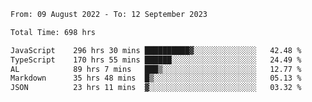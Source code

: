 
<!--START_SECTION:waka-->

```txt
From: 09 August 2022 - To: 12 September 2023

Total Time: 698 hrs

JavaScript    296 hrs 30 mins ██████████▓░░░░░░░░░░░░░░   42.48 %
TypeScript    170 hrs 55 mins ██████░░░░░░░░░░░░░░░░░░░   24.49 %
AL            89 hrs 7 mins   ███▒░░░░░░░░░░░░░░░░░░░░░   12.77 %
Markdown      35 hrs 48 mins  █▒░░░░░░░░░░░░░░░░░░░░░░░   05.13 %
JSON          23 hrs 11 mins  ▓░░░░░░░░░░░░░░░░░░░░░░░░   03.32 %
```

<!--END_SECTION:waka-->











